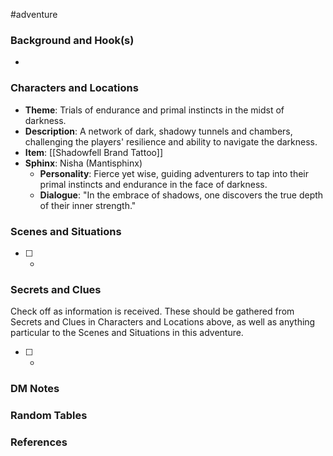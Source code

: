  #adventure 

### Background and Hook(s)

* 

### Characters and Locations

* **Theme**: Trials of endurance and primal instincts in the midst of darkness.
* **Description**: A network of dark, shadowy tunnels and chambers, challenging the players' resilience and ability to navigate the darkness.
* **Item**: [[Shadowfell Brand Tattoo]]
* **Sphinx**: Nisha (Mantisphinx)
	* **Personality**: Fierce yet wise, guiding adventurers to tap into their primal instincts and endurance in the face of darkness.
	* **Dialogue**: "In the embrace of shadows, one discovers the true depth of their inner strength."

### Scenes and Situations

 - [ ] -

### Secrets and Clues
Check off as information is received. These should be gathered from Secrets and Clues in Characters and Locations above, as well as anything particular to the Scenes and Situations in this adventure.

 - [ ] -

### DM Notes



### Random Tables



### References
